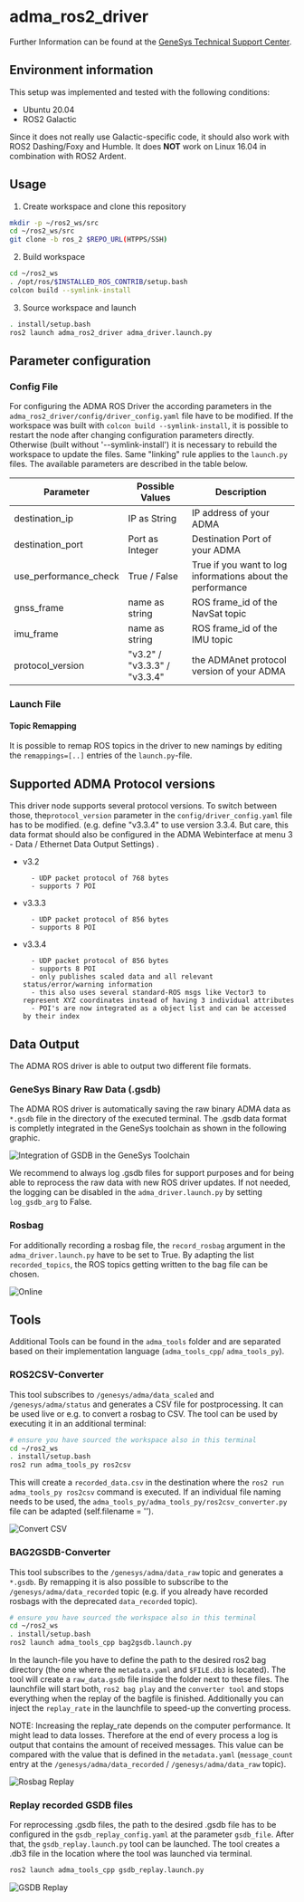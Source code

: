 # adma_ros2_driver
Further Information can be found at the [GeneSys Technical Support Center](https://genesys-offenburg.de/support-center/). 

## Environment information
This setup was implemented and tested with the following conditions:
- Ubuntu 20.04
- ROS2 Galactic

Since it does not really use Galactic-specific code, it should also work with ROS2 Dashing/Foxy and Humble.
It does **NOT** work on Linux 16.04 in combination with ROS2 Ardent. 

## Usage
1. Create workspace and clone this repository
```bash
mkdir -p ~/ros2_ws/src
cd ~/ros2_ws/src
git clone -b ros_2 $REPO_URL(HTPPS/SSH)
```

2. Build workspace
```bash
cd ~/ros2_ws
. /opt/ros/$INSTALLED_ROS_CONTRIB/setup.bash
colcon build --symlink-install
```

3. Source workspace and launch
```bash
. install/setup.bash
ros2 launch adma_ros2_driver adma_driver.launch.py
```

## Parameter configuration
### Config File
For configuring the ADMA ROS Driver the according parameters in the `adma_ros2_driver/config/driver_config.yaml` file have to be modified.
If the workspace was built with `colcon build --symlink-install`, it is possible to restart the node after changing configuration parameters directly. Otherwise (built without '--symlink-install') it is necessary to rebuild the workspace to update the files. 
Same "linking" rule applies to the `launch.py` files. The available parameters are described in the table below.

| Parameter | Possible Values | Description|
|---|---|---|
| destination_ip | IP as String | IP address of your ADMA |
| destination_port | Port as Integer | Destination Port of your ADMA |
| use_performance_check | True / False | True if you want to log informations about the performance |
| gnss_frame | name as string | ROS frame_id of the NavSat topic |
| imu_frame | name as string | ROS frame_id of the IMU topic |
| protocol_version | "v3.2" / "v3.3.3" / "v3.3.4" | the ADMAnet protocol version of your ADMA |

### Launch File
#### Topic Remapping
It is possible to remap ROS topics in the driver to new namings by editing the `remappings=[..]` entries of the `launch.py`-file. 

## Supported ADMA Protocol versions
This driver node supports several protocol versions.
To switch between those, the`protocol_version` parameter in the `config/driver_config.yaml` file has to be modified. (e.g. define "v3.3.4"  to use version 3.3.4. But care, this data format should also be configured in the ADMA Webinterface at menu 3 - Data / Ethernet Data Output Settings) .

* v3.2

        - UDP packet protocol of 768 bytes
        - supports 7 POI
- v3.3.3

        - UDP packet protocol of 856 bytes
        - supports 8 POI
- v3.3.4

        - UDP packet protocol of 856 bytes
        - supports 8 POI
        - only publishes scaled data and all relevant status/error/warning information
        - this also uses several standard-ROS msgs like Vector3 to represent XYZ coordinates instead of having 3 individual attributes
        - POI's are now integrated as a object list and can be accessed by their index 

## Data Output
The ADMA ROS driver is able to output two different file formats. 

### GeneSys Binary Raw Data (.gsdb)
The ADMA ROS driver is automatically saving the raw binary ADMA data as `*.gsdb` file in the directory of the executed terminal. The .gsdb data format is completly integrated in the GeneSys toolchain as shown in the following graphic.

![Integration of GSDB in the GeneSys Toolchain](https://user-images.githubusercontent.com/105273302/230074686-9b17826a-16d4-4f6a-83f7-8cd19daad914.jpg)

We recommend to always log .gsdb files for support purposes and for being able to reprocess the raw data with new ROS driver updates. If not needed, the logging can be disabled in the 
`adma_driver.launch.py` by setting `log_gsdb_arg` to False. 

### Rosbag 
For additionally recording a rosbag file, the `record_rosbag` argument in the `adma_driver.launch.py` have to be set to True. By adapting the list `recorded_topics`, the ROS topics getting written to the bag file can be chosen. 

![Online](https://user-images.githubusercontent.com/105273302/230114010-a0ac709a-d661-4f85-8706-973f8e96820c.jpg)

## Tools
Additional Tools can be found in the `adma_tools` folder and are separated based on their implementation language (`adma_tools_cpp`/ `adma_tools_py`).

### ROS2CSV-Converter
This tool subscribes to `/genesys/adma/data_scaled` and `/genesys/adma/status` and generates a CSV file for postprocessing. It can be used live or e.g. to convert a rosbag to CSV. 
The tool can be used by executing it in an additional terminal:

```bash
# ensure you have sourced the workspace also in this terminal
cd ~/ros2_ws
. install/setup.bash
ros2 run adma_tools_py ros2csv
```

This will create a `recorded_data.csv` in the destination where the `ros2 run adma_tools_py ros2csv` command is executed.
If an individual file naming needs to be used, the `adma_tools_py/adma_tools_py/ros2csv_converter.py` file can be adapted (self.filename = '').

![Convert CSV](https://user-images.githubusercontent.com/105273302/230113444-051bd497-82c2-4ae9-b0ee-10c916006a9a.jpg)


### BAG2GSDB-Converter
This tool subscribes to the `/genesys/adma/data_raw` topic and generates a `*.gsdb`. By remapping it is also possible to subscribe to the `/genesys/adma/data_recorded` topic (e.g. if you already have recorded rosbags with the deprecated `data_recorded` topic). 

```bash
# ensure you have sourced the workspace also in this terminal
cd ~/ros2_ws
. install/setup.bash
ros2 launch adma_tools_cpp bag2gsdb.launch.py
```
In the launch-file you have to define the path to the desired ros2 bag directory (the one where the `metadata.yaml` and `$FILE.db3` is located). The tool will create a `raw_data.gsdb` file inside the folder next to these files.
The launchfile will start both, `ros2 bag play` and the `converter tool` and stops everything when the replay of the bagfile is finished.
Additionally you can inject the `replay_rate` in the launchfile to speed-up the converting process.

NOTE: Increasing the replay_rate depends on the computer performance. It might lead to data losses. 
Therefore at the end of every process a log is output that contains the amount of received messages. 
This value can be compared with the value that is defined in the `metadata.yaml` (`message_count` entry at the `/genesys/adma/data_recorded` / `/genesys/adma/data_raw` topic). 

![Rosbag Replay](https://user-images.githubusercontent.com/105273302/230113644-8de6f0a6-aa27-4371-835d-bbb5a706c202.jpg)

### Replay recorded GSDB files
For reprocessing .gsdb files, the path to the desired .gsdb file has to be configured in the `gsdb_replay_config.yaml` at the parameter `gsdb_file`. After that, the `gsdb_replay.launch.py` tool can be launched.
The tool creates a .db3 file in the location where the tool was launched via terminal.  

```bash
ros2 launch adma_tools_cpp gsdb_replay.launch.py
```
![GSDB Replay](https://user-images.githubusercontent.com/105273302/230113700-73885377-8fa8-4456-91e6-786bbe50ad6b.jpg)
